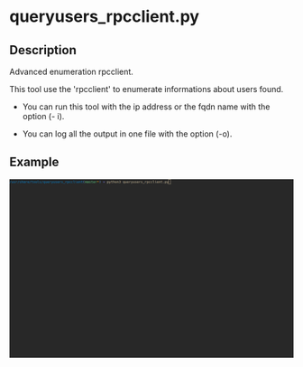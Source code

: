 # queryusers_rpcclient.py

## Description

Advanced enumeration rpcclient.

This tool use the 'rpcclient' to enumerate informations about users found.

- You can run this tool with the ip address or the fqdn name with the option (- i).

- You can log all the output in one file with the option (-o).

## Example

![help otion](screenshots/help.gif)
